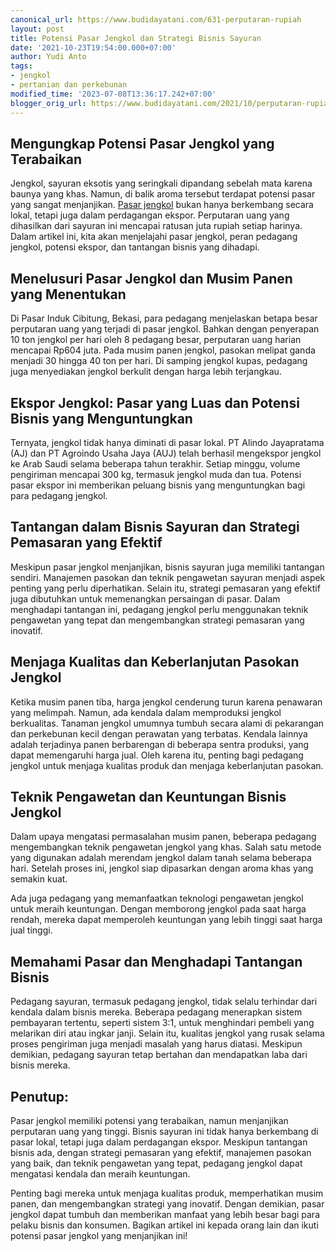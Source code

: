 ```yaml
---
canonical_url: https://www.budidayatani.com/631-perputaran-rupiah
layout: post
title: Potensi Pasar Jengkol dan Strategi Bisnis Sayuran
date: '2021-10-23T19:54:00.000+07:00'
author: Yudi Anto
tags:
- jengkol
- pertanian dan perkebunan
modified_time: '2023-07-08T13:36:17.242+07:00'
blogger_orig_url: https://www.budidayatani.com/2021/10/perputaran-rupiah-di-balik-perdagangan.html
---
```


<h2>Mengungkap Potensi Pasar Jengkol yang Terabaikan</h2><p>Jengkol, sayuran eksotis yang seringkali dipandang sebelah mata karena baunya yang khas. Namun, di balik aroma tersebut terdapat potensi pasar yang sangat menjanjikan. <a href="https://www.budidayatani.com/search/label/jengkol">Pasar jengkol</a> bukan hanya berkembang secara lokal, tetapi juga dalam perdagangan ekspor. Perputaran uang yang dihasilkan dari sayuran ini mencapai ratusan juta rupiah setiap harinya. Dalam artikel ini, kita akan menjelajahi pasar jengkol, peran pedagang jengkol, potensi ekspor, dan tantangan bisnis yang dihadapi.</p><h2>Menelusuri Pasar Jengkol dan Musim Panen yang Menentukan</h2><p>Di Pasar Induk Cibitung, Bekasi, para pedagang menjelaskan betapa besar perputaran uang yang terjadi di pasar jengkol. Bahkan dengan penyerapan 10 ton jengkol per hari oleh 8 pedagang besar, perputaran uang harian mencapai Rp604 juta. Pada musim panen jengkol, pasokan melipat ganda menjadi 30 hingga 40 ton per hari. Di samping jengkol kupas, pedagang juga menyediakan jengkol berkulit dengan harga lebih terjangkau.</p><h2>Ekspor Jengkol: Pasar yang Luas dan Potensi Bisnis yang Menguntungkan</h2><p>Ternyata, jengkol tidak hanya diminati di pasar lokal. PT Alindo Jayapratama (AJ) dan PT Agroindo Usaha Jaya (AUJ) telah berhasil mengekspor jengkol ke Arab Saudi selama beberapa tahun terakhir. Setiap minggu, volume pengiriman mencapai 300 kg, termasuk jengkol muda dan tua. Potensi pasar ekspor ini memberikan peluang bisnis yang menguntungkan bagi para pedagang jengkol.</p><h2>Tantangan dalam Bisnis Sayuran dan Strategi Pemasaran yang Efektif</h2><p>Meskipun pasar jengkol menjanjikan, bisnis sayuran juga memiliki tantangan sendiri. Manajemen pasokan dan teknik pengawetan sayuran menjadi aspek penting yang perlu diperhatikan. Selain itu, strategi pemasaran yang efektif juga dibutuhkan untuk memenangkan persaingan di pasar. Dalam menghadapi tantangan ini, pedagang jengkol perlu menggunakan teknik pengawetan yang tepat dan mengembangkan strategi pemasaran yang inovatif.</p><h2>Menjaga Kualitas dan Keberlanjutan Pasokan Jengkol</h2><p>Ketika musim panen tiba, harga jengkol cenderung turun karena penawaran yang melimpah. Namun, ada kendala dalam memproduksi jengkol berkualitas. Tanaman jengkol umumnya tumbuh secara alami di pekarangan dan perkebunan kecil dengan perawatan yang terbatas. Kendala lainnya adalah terjadinya panen berbarengan di beberapa sentra produksi, yang dapat memengaruhi harga jual. Oleh karena itu, penting bagi pedagang jengkol untuk menjaga kualitas produk dan menjaga keberlanjutan pasokan.</p><h2>Teknik Pengawetan dan Keuntungan Bisnis Jengkol</h2><p>Dalam upaya mengatasi permasalahan musim panen, beberapa pedagang mengembangkan teknik pengawetan jengkol yang khas. Salah satu metode yang digunakan adalah merendam jengkol dalam tanah selama beberapa hari. Setelah proses ini, jengkol siap dipasarkan dengan aroma khas yang semakin kuat.</p><p>Ada juga pedagang yang memanfaatkan teknologi pengawetan jengkol untuk meraih keuntungan. Dengan memborong jengkol pada saat harga rendah, mereka dapat memperoleh keuntungan yang lebih tinggi saat harga jual tinggi.</p><h2>Memahami Pasar dan Menghadapi Tantangan Bisnis</h2><p>Pedagang sayuran, termasuk pedagang jengkol, tidak selalu terhindar dari kendala dalam bisnis mereka. Beberapa pedagang menerapkan sistem pembayaran tertentu, seperti sistem 3:1, untuk menghindari pembeli yang melarikan diri atau ingkar janji. Selain itu, kualitas jengkol yang rusak selama proses pengiriman juga menjadi masalah yang harus diatasi. Meskipun demikian, pedagang sayuran tetap bertahan dan mendapatkan laba dari bisnis mereka.</p><h2>Penutup:</h2><p>Pasar jengkol memiliki potensi yang terabaikan, namun menjanjikan perputaran uang yang tinggi. Bisnis sayuran ini tidak hanya berkembang di pasar lokal, tetapi juga dalam perdagangan ekspor. Meskipun tantangan bisnis ada, dengan strategi pemasaran yang efektif, manajemen pasokan yang baik, dan teknik pengawetan yang tepat, pedagang jengkol dapat mengatasi kendala dan meraih keuntungan.</p><p>Penting bagi mereka untuk menjaga kualitas produk, memperhatikan musim panen, dan mengembangkan strategi yang inovatif. Dengan demikian, pasar jengkol dapat tumbuh dan memberikan manfaat yang lebih besar bagi para pelaku bisnis dan konsumen. Bagikan artikel ini kepada orang lain dan ikuti potensi pasar jengkol yang menjanjikan ini!</p>
